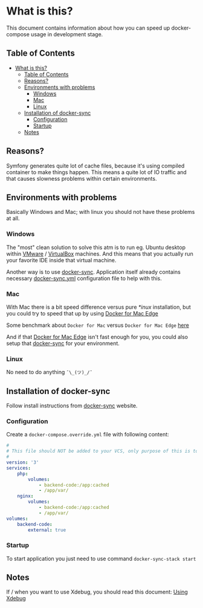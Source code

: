 # What is this?

This document contains information about how you can speed up docker-compose 
usage in development stage.

## Table of Contents

* [What is this?](#what-is-this)
   * [Table of Contents](#table-of-contents)
   * [Reasons?](#reasons)
   * [Environments with problems](#environments-with-problems)
      * [Windows](#windows)
      * [Mac](#mac)
      * [Linux](#linux)
   * [Installation of docker-sync](#installation-of-docker-sync)
      * [Configuration](#configuration)
      * [Startup](#startup)
   * [Notes](#notes)

## Reasons?

Symfony generates quite lot of cache files, because it's using compiled 
container to make things happen. This means a quite lot of IO traffic and that
causes slowness problems within certain environments. 

## Environments with problems

Basically Windows and Mac; with linux you should not have these problems at all.

### Windows

The "most" clean solution to solve this atm is to run eg. Ubuntu desktop within
[VMware](https://www.vmware.com/) / [VirtualBox](https://www.virtualbox.org/) 
machines. And this means that you actually run your favorite IDE inside that
virtual machine.

Another way is to use [docker-sync](#installation-of-docker-sync). Application 
itself already contains necessary [docker-sync.yml](../docker-sync.yml) 
configuration  file to help with this.

### Mac 

With Mac there is a bit speed difference versus pure _*inux_ installation, but
you could try to speed that up by using [Docker for Mac Edge](https://docs.docker.com/docker-for-mac/edge-release-notes/)

Some benchmark about `Docker for Mac` versus `Docker for Mac Edge`
[here](https://medium.com/@somwhatparanoid/tweaking-docker-for-mac-performance-for-php-and-symfony-b63f3395a1da)

And if that [Docker for Mac Edge](https://docs.docker.com/docker-for-mac/edge-release-notes/)
isn't fast enough for you, you could also setup that [docker-sync](#installation-of-docker-sync)
for your environment.

### Linux

No need to do anything `¯\_(ツ)_/¯`

## Installation of docker-sync

Follow install instructions from [docker-sync](http://docker-sync.io/)
website.

### Configuration

Create a `docker-compose.override.yml` file with following content:

```yaml
#
# This file should NOT be added to your VCS, only purpose of this is to override those volumes with docker-sync.yml config
#
version: '3'
services:
    php:
        volumes:
            - backend-code:/app:cached
            - /app/var/
    nginx:
        volumes:
            - backend-code:/app:cached
            - /app/var/
volumes:
    backend-code:
        external: true
```

### Startup

To start application you just need to use command `docker-sync-stack start`

## Notes

If / when you want to use Xdebug, you should read this document: 
[Using Xdebug](XDEBUG.md)
